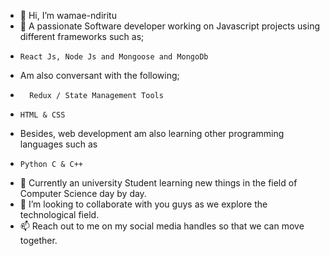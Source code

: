 - 👋 Hi, I’m wamae-ndiritu
- 👀 A passionate Software developer working on Javascript projects using different frameworks such as;
-     React Js, Node Js and Mongoose and MongoDb
- Am also conversant with the following;
-       Redux / State Management Tools
-     HTML & CSS
-  Besides, web development am also learning other programming languages such as
-     Python C & C++
- 🌱 Currently an university Student learning new things in the field of Computer Science day by day.
- 💞️ I’m looking to collaborate with you guys as we explore the technological field.
- 📫 Reach out to me on my social media handles so that we can move together.

<!---
wamae-ndiritu/wamae-ndiritu is a ✨ special ✨ repository because its `README.md` (this file) appears on your GitHub profile.
You can click the Preview link to take a look at your changes.
--->
